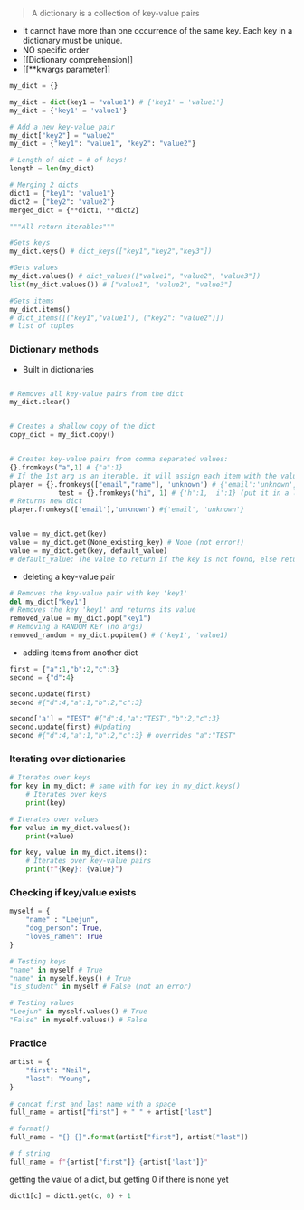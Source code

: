 > A dictionary is a collection of key-value pairs
- It cannot have more than one occurrence of the same key. Each key in a dictionary must be unique.
- NO specific order
- [[Dictionary comprehension]]
- [[**kwargs parameter]]

```python
my_dict = {}

my_dict = dict(key1 = "value1") # {'key1' = 'value1'}
my_dict = {'key1' = 'value1'} 

# Add a new key-value pair 
my_dict["key2"] = "value2"
my_dict = {"key1": "value1", "key2": "value2"} 

# Length of dict = # of keys!
length = len(my_dict)

# Merging 2 dicts
dict1 = {"key1": "value1"}
dict2 = {"key2": "value2"}
merged_dict = {**dict1, **dict2}  
```

```python
"""All return iterables"""

#Gets keys
my_dict.keys() # dict_keys(["key1","key2","key3"])

#Gets values
my_dict.values() # dict_values(["value1", "value2", "value3"])
list(my_dict.values()) # ["value1", "value2", "value3"]

#Gets items
my_dict.items() 
# dict_items([("key1","value1"), ("key2": "value2")])
# list of tuples
```

### Dictionary methods
- Built in dictionaries
```python

# Removes all key-value pairs from the dict
my_dict.clear()  


# Creates a shallow copy of the dict
copy_dict = my_dict.copy()  


# Creates key-value pairs from comma separated values:
{}.fromkeys("a",1) # {"a":1}
# If the 1st arg is an iterable, it will assign each item with the value
player = {}.fromkeys(["email","name"], 'unknown') # {'email':'unknown', 'name':'unknown'}
			test = {}.fromkeys("hi", 1) # {'h':1, 'i':1} (put it in a list)
# Returns new dict
player.fromkeys(['email'],'unknown') #{'email', 'unknown'}


value = my_dict.get(key)
value = my_dict.get(None_existing_key) # None (not error!)
value = my_dict.get(key, default_value)
# default_value: The value to return if the key is not found, else returns the value
```

- deleting a key-value pair
```python
# Removes the key-value pair with key 'key1' 
del my_dict["key1"] 
# Removes the key 'key1' and returns its value
removed_value = my_dict.pop("key1") 
# Removing a RANDOM KEY (no args)
removed_random = my_dict.popitem() # ('key1', 'value1)
```

- adding items from another dict
```python
first = {"a":1,"b":2,"c":3}
second = {"d":4}

second.update(first)
second #{"d":4,"a":1,"b":2,"c":3}

second['a'] = "TEST" #{"d":4,"a":"TEST","b":2,"c":3}
second.update(first) #Updating
second #{"d":4,"a":1,"b":2,"c":3} # overrides "a":"TEST"
```

### Iterating over dictionaries
```python
# Iterates over keys
for key in my_dict: # same with for key in my_dict.keys()
	# Iterates over keys
    print(key)  

# Iterates over values
for value in my_dict.values():
    print(value)  

for key, value in my_dict.items():
    # Iterates over key-value pairs
    print(f"{key}: {value}")  

```

### Checking if key/value exists
```python
myself = {
	"name" : "Leejun",
	"dog_person": True,
	"loves_ramen": True 
}

# Testing keys
"name" in myself # True
"name" in myself.keys() # True
"is_student" in myself # False (not an error)

# Testing values
"Leejun" in myself.values() # True
"False" in myself.values() # False
```
### Practice
```python
artist = {
	"first": "Neil",
	"last": "Young",
}
 
# concat first and last name with a space
full_name = artist["first"] + " " + artist["last"]

# format()
full_name = "{} {}".format(artist["first"], artist["last"])

# f string
full_name = f"{artist["first"]} {artist['last']}"
```


getting the value of a dict, but getting 0 if there is none yet
```python
dict1[c] = dict1.get(c, 0) + 1
```